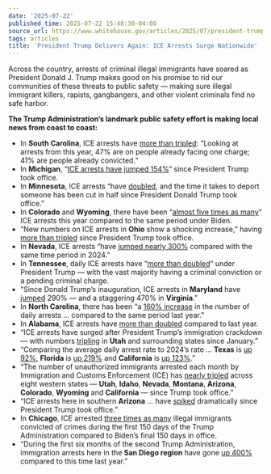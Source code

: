 ```yaml
---
date: '2025-07-22'
published_time: 2025-07-22 15:48:30-04:00
source_url: https://www.whitehouse.gov/articles/2025/07/president-trump-delivers-again-ice-arrests-surge-nationwide/
tags: articles
title: 'President Trump Delivers Again: ICE Arrests Surge Nationwide'
---
```

 
Across the country, arrests of criminal illegal immigrants have soared
as President Donald J. Trump makes good on his promise to rid our
communities of these threats to public safety — making sure illegal
immigrant killers, rapists, gangbangers, and other violent criminals
find no safe harbor.

**The Trump Administration’s landmark public safety effort is making
local news from coast to coast:**

-   In **South Carolina**, ICE arrests have [more than
    tripled](https://x.com/RapidResponse47/status/1947680182686429416):
    “Looking at arrests from this year, 47% are on people already facing
    one charge; 41% are people already convicted.”
-   In **Michigan**, “[ICE arrests have jumped
    154%](https://x.com/RapidResponse47/status/1947648459596587202)“
    since President Trump took office.
-   In **Minnesota**, ICE arrests “have
    [doubled](https://www.startribune.com/minnesota-ice-arrests-double-under-trump/601436501),
    and the time it takes to deport someone has been cut in half since
    President Donald Trump took office.”
-   In **Colorado** and **Wyoming**, there have been “[almost five times
    as many](https://x.com/RapidResponse47/status/1947655899931390182)“
    ICE arrests this year compared to the same period under Biden.
-   “New numbers on ICE arrests in **Ohio** show a shocking increase,”
    having [more than
    tripled](https://x.com/RapidResponse47/status/1947720368740769810)
    since President Trump took office.
-   In **Nevada**, ICE arrests “have [jumped nearly
    300%](https://thenevadaindependent.com/article/its-no-border-state-but-nevada-likely-to-feel-impact-of-trump-bills-huge-ice-expansion)
    compared with the same time period in 2024.”
-   In **Tennessee**, daily ICE arrests have “[more than
    doubled](https://x.com/RapidResponse47/status/1940819091226493396)“
    under President Trump — with the vast majority having a criminal
    conviction or a pending criminal charge.
-   “Since Donald Trump’s inauguration, ICE arrests in **Maryland** have
    [jumped](https://x.com/RapidResponse47/status/1947656957801668632)
    290% — and a staggering 470% in **Virginia**.”
-   In **North Carolina**, there has been “a [160%
    increase](https://www.wunc.org/2025-07-09/new-ice-data-shows-spike-in-arrests-across-north-carolina)
    in the number of daily arrests … compared to the same period last
    year.”
-   In **Alabama**, ICE arrests have [more than
    doubled](https://www.al.com/news/2025/07/arrests-of-alabama-immigrants-soar-as-local-deputies-become-mini-immigration-officers.html)
    compared to last year.
-   “ICE arrests have surged after President Trump’s immigration
    crackdown — with numbers
    [tripling](https://x.com/RapidResponse47/status/1947720979947360268)
    in **Utah** and surrounding states since January.”
-   “Comparing the average daily arrest rate to 2024’s rate … **Texas**
    is [up
    92%](https://www.usatoday.com/story/news/politics/2025/07/11/ice-arrests-deportations-obama-trump/84502428007/#:~:text=Comparing%20the%20average%20daily%20arrest%20rate%20to%202024%27s%20rate%2C%20those%20states%20have%20also%20increased%3A%20Texas%20is%20up%2092%25%2C%20Florida%20is%20up%20219%25%20and%20California%20is%20up%20123%25.%20Here%20are%20some%20of%20the%20sharpest%20increases%20from%20around%20the%20country%3A),
    **Florida** is [up
    219%](https://www.usatoday.com/story/news/politics/2025/07/11/ice-arrests-deportations-obama-trump/84502428007/#:~:text=Comparing%20the%20average%20daily%20arrest%20rate%20to%202024%27s%20rate%2C%20those%20states%20have%20also%20increased%3A%20Texas%20is%20up%2092%25%2C%20Florida%20is%20up%20219%25%20and%20California%20is%20up%20123%25.%20Here%20are%20some%20of%20the%20sharpest%20increases%20from%20around%20the%20country%3A)
    and **California** is [up
    123%](https://www.usatoday.com/story/news/politics/2025/07/11/ice-arrests-deportations-obama-trump/84502428007/#:~:text=Comparing%20the%20average%20daily%20arrest%20rate%20to%202024%27s%20rate%2C%20those%20states%20have%20also%20increased%3A%20Texas%20is%20up%2092%25%2C%20Florida%20is%20up%20219%25%20and%20California%20is%20up%20123%25.%20Here%20are%20some%20of%20the%20sharpest%20increases%20from%20around%20the%20country%3A).”
-   “The number of unauthorized immigrants arrested each month by
    Immigration and Customs Enforcement (ICE) has [nearly
    tripled](https://www.deseret.com/politics/2025/07/10/ice-arrests-of-unauthorized-immigrants-triple-across-western-states-under-trump/#:~:text=The%20number%20of%20unauthorized%20immigrants%20arrested%20each%20month%20by%20Immigration%20and%20Customs%20Enforcement%20(ICE)%20has%20nearly%20tripled%20across%20eight%20western%20states%20%E2%80%94%20Utah%2C%20Idaho%2C%20Nevada%2C%20Montana%2C%20Arizona%2C%20Colorado%2C%20Wyoming%20and%20California%20%E2%80%94%20since%20Trump%20took%20office.)
    across eight western states — **Utah**, **Idaho**, **Nevada**,
    **Montana**, **Arizona**, **Colorado**, **Wyoming** and
    **California** — since Trump took office.”
-   “ICE arrests here in southern **Arizona** … have
    [spiked](https://x.com/RapidResponse47/status/1947722073142399125)
    dramatically since President Trump took office.”
-   In **Chicago**, ICE arrested [three times as
    many](https://x.com/RapidResponse47/status/1947696127203282978)
    illegal immigrants convicted of crimes during the first 150 days of
    the Trump Administration compared to Biden’s final 150 days in
    office.
-   “During the first six months of the second Trump Administration,
    immigration arrests here in the **San Diego region** have gone [up
    400%](https://x.com/RapidResponse47/status/1947653759250608585)
    compared to this time last year.”
